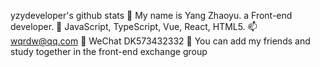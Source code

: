 yzydeveloper's github stats
👋 My name is Yang Zhaoyu. a Front-end developer.
🧰 JavaScript, TypeScript, Vue, React, HTML5.
📫 wqrdw@qq.com
🌻 WeChat DK573432332
📢 You can add my friends and study together in the front-end exchange group
